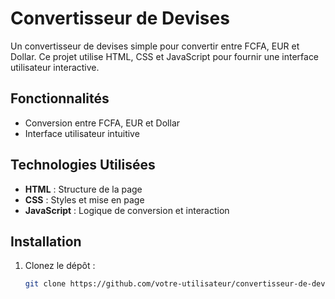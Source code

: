 # Convertisseur de Devises

Un convertisseur de devises simple pour convertir entre FCFA, EUR et Dollar. Ce projet utilise HTML, CSS et JavaScript pour fournir une interface utilisateur interactive.

## Fonctionnalités

- Conversion entre FCFA, EUR et Dollar
- Interface utilisateur intuitive

## Technologies Utilisées

- **HTML** : Structure de la page
- **CSS** : Styles et mise en page
- **JavaScript** : Logique de conversion et interaction

## Installation

1. Clonez le dépôt :
   ```bash
   git clone https://github.com/votre-utilisateur/convertisseur-de-devises.git